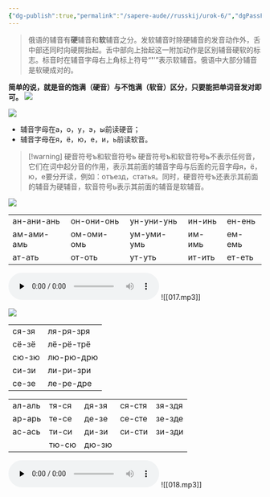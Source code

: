```yaml
---
{"dg-publish":true,"permalink":"/sapere-aude//russkij/urok-6/","dgPassFrontmatter":true}
---
```



> 俄语的辅音有**硬**辅音和**软**辅音之分。发软辅音时除硬辅音的发音动作外，舌中部还同时向硬腭抬起。舌中部向上抬起这一附加动作是区别辅音硬软的标志。标音时在辅音字母右上角标上符号“**'**'”表示软辅音。俄语中大部分辅音是软硬成对的。

**简单的说，就是音的饱满（硬音）与不饱满（软音）区分，只要能把单词音发对即可。**
![](https://huangyahui.com/img/user/TARDIS/Assets/2023/2023-06-25_111926.png)
  
  
![](https://huangyahui.com/img/user/TARDIS/Assets/2023/2023-06-25_111946.png)

 - 辅音字母在а，о，у，э，ы前读硬音；
 - 辅音字母在я，ё，ю，е，и，ь前读软音。

>[!warning] 硬音符号ъ和软音符号ь
>硬音符号ъ和软音符号ь不表示任何音，它们在词中起分音的作用，表示其前面的辅音字母与后面的元音字母я，ё，ю，е要分开读，例如：отъезд，статья。同时，硬音符号ъ还表示其前面的辅音为硬辅音，软音符号ь表示其前面的辅音是软辅音。

![](https://huangyahui.com/img/user/TARDIS/Assets/2023/2023-07-24_090318.png)

|            |            |            |        |        |
| ---------- | ---------- | ---------- | ------ | ------ |
| ан-ани-ань | он-они-онь | ун-уни-унь | ин-инь | ен-ень |
| ам-ами-амь | ом-оми-омь | ум-уми-умь | им-имь | ем-емь |
| ат-ать     | от-оть     | ут-уть     | ит-ить | ет-еть |

<audio id="audio" controls="" preload="none">
<source id="mp3" src="https://huangyahui.com/img/user/TARDIS/Assets/2023/017.mp3">
</audio>
![[017.mp3]]

![](https://huangyahui.com/img/user/TARDIS/Assets/2023/2023-08-02_101953.png)

|  | |
|-------|-----------|
| ся-зя | ля-ря-зря |
| сё-зё | лё-рё-трё |
| сю-зю | лю-рю-дрю |
| си-зи | ли-ри-зри |
| се-зе | ле-ре-дре |

|  |  |  |  |  |
|--------|-------|-------|--------|--------|
| ал-аль | тя-ся | дя-зя | ся-стя | зя-здя |
| ар-арь | те-се | де-зе | се-сте | зе-зде |
| ас-ась | ти-си | ди-зи | си-сти | зи-зди |
|        | тю-сю | дю-зю |

<audio id="audio" controls="" preload="none">
<source id="mp3" src="https://huangyahui.com/img/user/TARDIS/Assets/2023/018.mp3">
</audio>
![[018.mp3]]
